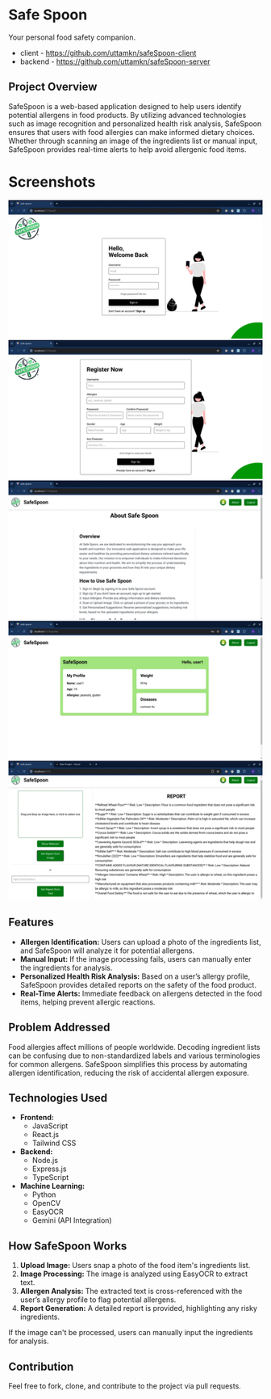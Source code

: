 # Safe Spoon
Your personal food safety companion.

- client - https://github.com/uttamkn/safeSpoon-client
- backend - https://github.com/uttamkn/safeSpoon-server

## Project Overview

SafeSpoon is a web-based application designed to help users identify potential allergens in food products. By utilizing advanced technologies such as image recognition and personalized health risk analysis, SafeSpoon ensures that users with food allergies can make informed dietary choices. Whether through scanning an image of the ingredients list or manual input, SafeSpoon provides real-time alerts to help avoid allergenic food items.

#   Screenshots

![Gameplay Screenshot](screenshots/safespoon1.webp)
![Gameplay Screenshot](screenshots/safespoon2.webp)
![Gameplay Screenshot](screenshots/safespoon3.webp)
![Gameplay Screenshot](screenshots/safespoon4.webp)
![Gameplay Screenshot](screenshots/safespoon5.webp)

## Features

- **Allergen Identification:** Users can upload a photo of the ingredients list, and SafeSpoon will analyze it for potential allergens.
- **Manual Input:** If the image processing fails, users can manually enter the ingredients for analysis.
- **Personalized Health Risk Analysis:** Based on a user’s allergy profile, SafeSpoon provides detailed reports on the safety of the food product.
- **Real-Time Alerts:** Immediate feedback on allergens detected in the food items, helping prevent allergic reactions.
## Problem Addressed

Food allergies affect millions of people worldwide. Decoding ingredient lists can be confusing due to non-standardized labels and various terminologies for common allergens. SafeSpoon simplifies this process by automating allergen identification, reducing the risk of accidental allergen exposure.

## Technologies Used

- **Frontend:**
  - JavaScript
  - React.js
  - Tailwind CSS
- **Backend:**
  - Node.js
  - Express.js
  - TypeScript
- **Machine Learning:**
  - Python
  - OpenCV
  - EasyOCR
  - Gemini (API Integration)
   
## How SafeSpoon Works

1. **Upload Image:** Users snap a photo of the food item's ingredients list.
2. **Image Processing:** The image is analyzed using EasyOCR to extract text.
3. **Allergen Analysis:** The extracted text is cross-referenced with the user’s allergy profile to flag potential allergens.
4. **Report Generation:** A detailed report is provided, highlighting any risky ingredients.
   
If the image can't be processed, users can manually input the ingredients for analysis.

## Contribution

Feel free to fork, clone, and contribute to the project via pull requests.
